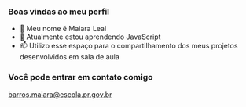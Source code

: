 ### Boas vindas ao meu perfil


- 👋 Meu nome é Maiara Leal
- 🌱 Atualmente estou aprendendo JavaScript
- 📫 Utilizo esse espaço para o compartilhamento dos meus projetos desenvolvidos em sala de aula


### Você pode entrar em contato comigo

barros.maiara@escola.pr.gov.br

<!---
Maiaramaia1/Maiaramaia1 is a ✨ special ✨ repository because its `README.md` (this file) appears on your GitHub profile.
You can click the Preview link to take a look at your changes.
--->
